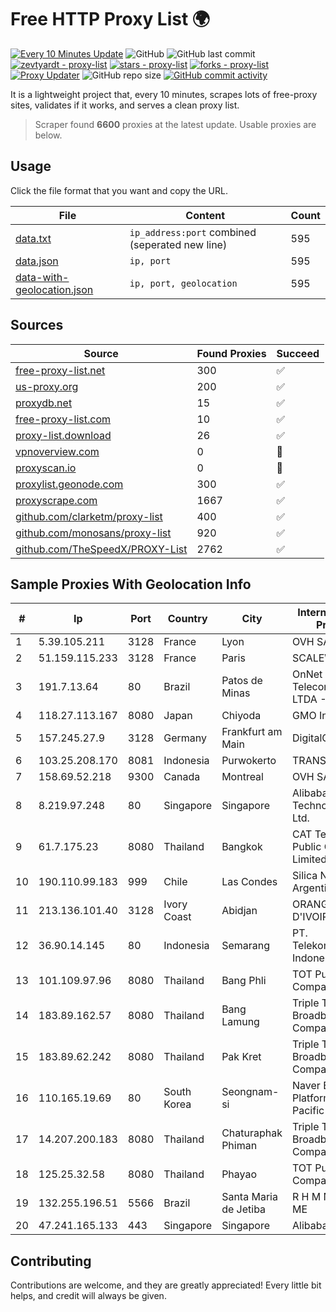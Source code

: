 
# Free HTTP Proxy List 🌍

[![Every 10 Minutes Update](https://github.com/mertguvencli/http-proxy-list/actions/workflows/main.yml/badge.svg?branch=main)](https://github.com/mertguvencli/http-proxy-list/actions/workflows/main.yml)
![GitHub](https://img.shields.io/github/license/mertguvencli/http-proxy-list)
![GitHub last commit](https://img.shields.io/github/last-commit/mertguvencli/http-proxy-list)
[![zevtyardt - proxy-list](https://img.shields.io/static/v1?label=zevtyardt&message=proxy-list&color=blue&logo=github)](https://github.com/zevtyardt/proxy-list "Go to GitHub repo")
[![stars - proxy-list](https://img.shields.io/github/stars/zevtyardt/proxy-list?style=social)](https://github.com/zevtyardt/proxy-list)
[![forks - proxy-list](https://img.shields.io/github/forks/zevtyardt/proxy-list?style=social)](https://github.com/zevtyardt/proxy-list)
[![Proxy Updater](https://github.com/zevtyardt/proxy-list/workflows/Proxy%20Updater/badge.svg)](https://github.com/zevtyardt/proxy-list/actions?query=workflow:"Proxy+Updater")
![GitHub repo size](https://img.shields.io/github/repo-size/zevtyardt/proxy-list)
[![GitHub commit activity](https://img.shields.io/github/commit-activity/m/zevtyardt/proxy-list?logo=commits)](https://github.com/zevtyardt/proxy-list/commits/main)

It is a lightweight project that, every 10 minutes, scrapes lots of free-proxy sites, validates if it works, and serves a clean proxy list.

> Scraper found **6600** proxies at the latest update. Usable proxies are below.

## Usage

Click the file format that you want and copy the URL.

|File|Content|Count|
|----|-------|-----|
|[data.txt](https://raw.githubusercontent.com/mertguvencli/http-proxy-list/main/proxy-list/data.txt)|`ip_address:port` combined (seperated new line)|595|
|[data.json](https://raw.githubusercontent.com/mertguvencli/http-proxy-list/main/proxy-list/data.json)|`ip, port`|595|
|[data-with-geolocation.json](https://raw.githubusercontent.com/mertguvencli/http-proxy-list/main/proxy-list/data-with-geolocation.json)|`ip, port, geolocation`|595|

## Sources

|Source|Found Proxies|Succeed|
|------|-------------|-------|
|[free-proxy-list.net](https://free-proxy-list.net)|300|✅|
|[us-proxy.org](https://www.us-proxy.org)|200|✅|
|[proxydb.net](http://proxydb.net)|15|✅|
|[free-proxy-list.com](https://free-proxy-list.com/?page=&port=&type%5B%5D=http&type%5B%5D=https&up_time=0&search=Search)|10|✅|
|[proxy-list.download](https://www.proxy-list.download/HTTP)|26|✅|
|[vpnoverview.com](https://vpnoverview.com/privacy/anonymous-browsing/free-proxy-servers)|0|🚫|
|[proxyscan.io](https://www.proxyscan.io)|0|🚫|
|[proxylist.geonode.com](https://proxylist.geonode.com/api/proxy-list?limit=300&page=1&sort_by=lastChecked&sort_type=desc&protocols=http,https)|300|✅|
|[proxyscrape.com](https://api.proxyscrape.com/v2/?request=displayproxies&protocol=http&timeout=10000&country=all&ssl=all&anonymity=all)|1667|✅|
|[github.com/clarketm/proxy-list](https://raw.githubusercontent.com/clarketm/proxy-list/master/proxy-list-raw.txt)|400|✅|
|[github.com/monosans/proxy-list](https://raw.githubusercontent.com/monosans/proxy-list/main/proxies/http.txt)|920|✅|
|[github.com/TheSpeedX/PROXY-List](https://raw.githubusercontent.com/TheSpeedX/PROXY-List/master/http.txt)|2762|✅|


## Sample Proxies With Geolocation Info

|#|Ip|Port|Country|City|Internet Service Provider|
|-|--|----|-------|----|-------------------------|
|1|5.39.105.211|3128|France|Lyon|OVH SAS|
|2|51.159.115.233|3128|France|Paris|SCALEWAY|
|3|191.7.13.64|80|Brazil|Patos de Minas|OnNet Telecomunicacoes LTDA - ME|
|4|118.27.113.167|8080|Japan|Chiyoda|GMO Internet, Inc.|
|5|157.245.27.9|3128|Germany|Frankfurt am Main|DigitalOcean, LLC|
|6|103.25.208.170|8081|Indonesia|Purwokerto|TRANSDATA|
|7|158.69.52.218|9300|Canada|Montreal|OVH SAS|
|8|8.219.97.248|80|Singapore|Singapore|Alibaba (US) Technology Co., Ltd.|
|9|61.7.175.23|8080|Thailand|Bangkok|CAT Telecom Public Company Limited|
|10|190.110.99.183|999|Chile|Las Condes|Silica Networks Argentina S.A.|
|11|213.136.101.40|3128|Ivory Coast|Abidjan|ORANGE COTE D'IVOIRE|
|12|36.90.14.145|80|Indonesia|Semarang|PT. Telekomunikasi Indonesia|
|13|101.109.97.96|8080|Thailand|Bang Phli|TOT Public Company Limited|
|14|183.89.162.57|8080|Thailand|Bang Lamung|Triple T Broadband Public Company Limited|
|15|183.89.62.242|8080|Thailand|Pak Kret|Triple T Broadband Public Company Limited|
|16|110.165.19.69|80|South Korea|Seongnam-si|Naver Business Platform Asia Pacific Pte. Ltd.|
|17|14.207.200.183|8080|Thailand|Chaturaphak Phiman|Triple T Broadband Public Company Limited|
|18|125.25.32.58|8080|Thailand|Phayao|TOT Public Company Limited|
|19|132.255.196.51|5566|Brazil|Santa Maria de Jetiba|R H M NET LTDA - ME|
|20|47.241.165.133|443|Singapore|Singapore|Alibaba.com LLC|



## Contributing

Contributions are welcome, and they are greatly appreciated! Every
little bit helps, and credit will always be given.

